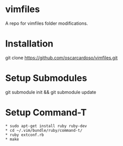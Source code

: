 vimfiles
========

A repo for vimfiles folder modifications.

Installation
============
git clone https://github.com/oscarcardoso/vimfiles.git

Setup Submodules
================
git submodule init && git submodule update

Setup Command-T
===============

	* sudo apt-get install ruby ruby-dev
	* cd ~/.vim/bundle/ruby/command-t/
	* ruby extconf.rb
	* make

